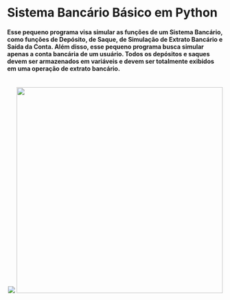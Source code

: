# Sistema Bancário Básico em Python
####        Esse pequeno programa visa simular as funções de um Sistema Bancário, como funções de Depósito, de Saque, de Simulação de Extrato Bancário e Saída da Conta. Além disso, esse pequeno programa busca simular apenas a conta bancária de um usuário. Todos os depósitos e saques devem ser armazenados em variáveis e devem ser totalmente exibidos em uma operação de extrato bancário.
<br>
<div align="center">
  <img src="https://github.com/lucasgoncolm2003/Sistema_Bancario_Basico_em_Python/assets/112359793/3b53e052-361c-466a-8861-0a102bd38d43"/>
  <img height="480" src="https://github.com/lucasgoncolm2003/Sistema_Bancario_Basico_em_Python/assets/112359793/58c794b1-37b6-48fd-a1c1-71df4c8d3d2a"/>
</div>



